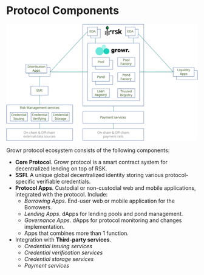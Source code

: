 # Protocol Components

![Components](../images/components.svg)

Growr protocol ecosystem consists of the following components:
- **Core Protocol**. Growr protocol is a smart contract system for decentralized lending on top of RSK.
- **SSFI**. A unique global decentralized identity storing various protocol-specific verifiable credentials.
- **Protocol Apps**. Custodial or non-custodial web and mobile applications, integrated with the protocol. Include:
  * *Borrowing Apps*. End-user web or mobile application for the Borrowers.
  * *Lending Apps*. dApps for lending pools and pond management.
  * *Governance Apps*. dApps for protocol monitoring and changes implementation.
  * Apps that combines more than 1 function.
- Integration with **Third-party services**.
  * *Credential issuing services*
  * *Credential verification services*
  * *Credential storage services*
  * *Payment services*